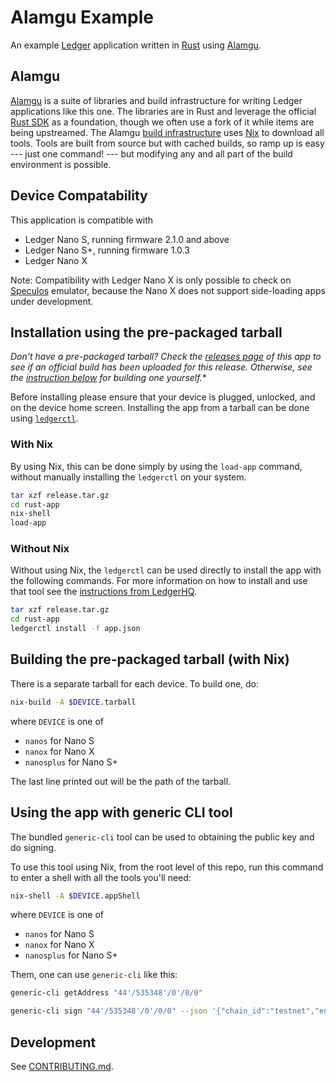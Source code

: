 # Alamgu Example

An example [Ledger](https://www.ledger.com/) application written in [Rust](https://www.rust-lang.org/) using [Alamgu](https://github.com/alamgu/).

## Alamgu

[Alamgu](https://github.com/alamgu/) is a suite of libraries and build infrastructure for writing Ledger applications like this one.
The libraries are in Rust and leverage the official [Rust SDK](https://github.com/LedgerHQ/ledger-nanos-sdk/) as a foundation, though we often use a fork of it while items are being upstreamed.
The Alamgu [build infrastructure](https://github.com/alamgu/alamgu/) uses [Nix](https://nixos.org/) to download all tools.
Tools are built from source but with cached builds, so ramp up is easy --- just one command! --- but modifying any and all part of the build environment is possible.

## Device Compatability

This application is compatible with
- Ledger Nano S, running firmware 2.1.0 and above
- Ledger Nano S+, running firmware 1.0.3
- Ledger Nano X

Note: Compatibility with Ledger Nano X is only possible to check on [Speculos](https://github.com/ledgerHQ/speculos/) emulator,
because the Nano X does not support side-loading apps under development.

## Installation using the pre-packaged tarball

*Don't have a pre-packaged tarball?
Check the [releases page](https://github.com/alamgu/alamgu-example/releases) of this app to see if an official build has been uploaded for this release.
Otherwise, see the [instruction below](#building-the-pre-packaged-tarball-with-nix) for building one yourself.**

Before installing please ensure that your device is plugged, unlocked, and on the device home screen.
Installing the app from a tarball can be done using [`ledgerctl`](https://github.com/ledgerHQ/ledgerctl).

### With Nix

By using Nix, this can be done simply by using the `load-app` command, without manually installing the `ledgerctl` on your system.

```bash
tar xzf release.tar.gz
cd rust-app
nix-shell
load-app
```

### Without Nix

Without using Nix, the `ledgerctl` can be used directly to install the app with the following commands.
For more information on how to install and use that tool see the [instructions from LedgerHQ](https://github.com/LedgerHQ/ledgerctl).

```bash
tar xzf release.tar.gz
cd rust-app
ledgerctl install -f app.json
```

## Building the pre-packaged tarball (with Nix)

There is a separate tarball for each device.
To build one, do:
```bash
nix-build -A $DEVICE.tarball
```
where `DEVICE` is one of
 - `nanos` for Nano S
 - `nanox` for Nano X
 - `nanosplus` for Nano S+

The last line printed out will be the path of the tarball.

## Using the app with generic CLI tool

The bundled `generic-cli` tool can be used to obtaining the public key and do signing.

To use this tool using Nix, from the root level of this repo, run this command to enter a shell with all the tools you'll need:
```bash
nix-shell -A $DEVICE.appShell
```
where `DEVICE` is one of
 - `nanos` for Nano S
 - `nanox` for Nano X
 - `nanosplus` for Nano S+

Them, one can use `generic-cli` like this:
```bash
generic-cli getAddress "44'/535348'/0'/0/0"

generic-cli sign "44'/535348'/0'/0/0" --json '{"chain_id":"testnet","entropy":"-7780543831205109370","fee":[{"amount":"10000","denom":"upokt"}],"memo":"","msg":{"type":"pos/Send","value":{"amount":"1000000","from_address":"51568b979c4c017735a743e289dd862987143290","to_address":"51568b979c4c017735a743e289dd862987143290"}}}'
```

## Development

See [CONTRIBUTING.md](./CONTRIBUTING.md).
